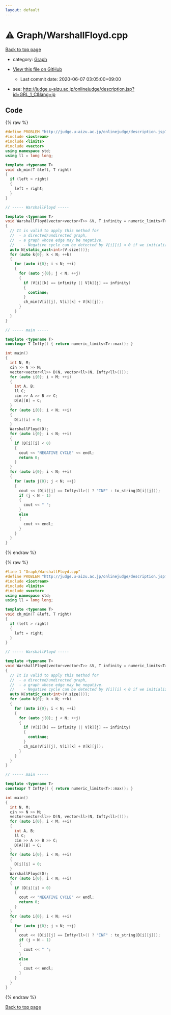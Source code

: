 ```yaml
---
layout: default
---
```


<!-- mathjax config similar to math.stackexchange -->
<script type="text/javascript" async
  src="https://cdnjs.cloudflare.com/ajax/libs/mathjax/2.7.5/MathJax.js?config=TeX-MML-AM_CHTML">
</script>
<script type="text/x-mathjax-config">
  MathJax.Hub.Config({
    TeX: { equationNumbers: { autoNumber: "AMS" }},
    tex2jax: {
      inlineMath: [ ['$','$'] ],
      processEscapes: true
    },
    "HTML-CSS": { matchFontHeight: false },
    displayAlign: "left",
    displayIndent: "2em"
  });
</script>

<script type="text/javascript" src="https://cdnjs.cloudflare.com/ajax/libs/jquery/3.4.1/jquery.min.js"></script>
<script src="https://cdn.jsdelivr.net/npm/jquery-balloon-js@1.1.2/jquery.balloon.min.js" integrity="sha256-ZEYs9VrgAeNuPvs15E39OsyOJaIkXEEt10fzxJ20+2I=" crossorigin="anonymous"></script>
<script type="text/javascript" src="../../assets/js/copy-button.js"></script>
<link rel="stylesheet" href="../../assets/css/copy-button.css" />


# :warning: Graph/WarshallFloyd.cpp

<a href="../../index.html">Back to top page</a>

* category: <a href="../../index.html#4cdbd2bafa8193091ba09509cedf94fd">Graph</a>
* <a href="{{ site.github.repository_url }}/blob/master/Graph/WarshallFloyd.cpp">View this file on GitHub</a>
    - Last commit date: 2020-06-07 03:05:00+09:00


* see: <a href="http://judge.u-aizu.ac.jp/onlinejudge/description.jsp?id=GRL_1_C&lang=jp">http://judge.u-aizu.ac.jp/onlinejudge/description.jsp?id=GRL_1_C&lang=jp</a>


## Code

<a id="unbundled"></a>
{% raw %}
```cpp
#define PROBLEM "http://judge.u-aizu.ac.jp/onlinejudge/description.jsp?id=GRL_1_C&lang=jp"
#include <iostream>
#include <limits>
#include <vector>
using namespace std;
using ll = long long;

template <typename T>
void ch_min(T &left, T right)
{
  if (left > right)
  {
    left = right;
  }
}

// ----- WarshallFloyd -----

template <typename T>
void WarshallFloyd(vector<vector<T>> &V, T infinity = numeric_limits<T>::max())
{
  // It is valid to apply this method for
  //  - a directed/undirected graph,
  //  - a graph whose edge may be negative.
  //    - Negative cycle can be detected by V[i][i] < 0 if we initialize V[i][i] = 0.
  auto N{static_cast<int>(V.size())};
  for (auto k{0}; k < N; ++k)
  {
    for (auto i{0}; i < N; ++i)
    {
      for (auto j{0}; j < N; ++j)
      {
        if (V[i][k] == infinity || V[k][j] == infinity)
        {
          continue;
        }
        ch_min(V[i][j], V[i][k] + V[k][j]);
      }
    }
  }
}

// ----- main -----

template <typename T>
constexpr T Infty() { return numeric_limits<T>::max(); }

int main()
{
  int N, M;
  cin >> N >> M;
  vector<vector<ll>> D(N, vector<ll>(N, Infty<ll>()));
  for (auto i{0}; i < M; ++i)
  {
    int A, B;
    ll C;
    cin >> A >> B >> C;
    D[A][B] = C;
  }
  for (auto i{0}; i < N; ++i)
  {
    D[i][i] = 0;
  }
  WarshallFloyd(D);
  for (auto i{0}; i < N; ++i)
  {
    if (D[i][i] < 0)
    {
      cout << "NEGATIVE CYCLE" << endl;
      return 0;
    }
  }
  for (auto i{0}; i < N; ++i)
  {
    for (auto j{0}; j < N; ++j)
    {
      cout << (D[i][j] == Infty<ll>() ? "INF" : to_string(D[i][j]));
      if (j < N - 1)
      {
        cout << " ";
      }
      else
      {
        cout << endl;
      }
    }
  }
}

```
{% endraw %}

<a id="bundled"></a>
{% raw %}
```cpp
#line 1 "Graph/WarshallFloyd.cpp"
#define PROBLEM "http://judge.u-aizu.ac.jp/onlinejudge/description.jsp?id=GRL_1_C&lang=jp"
#include <iostream>
#include <limits>
#include <vector>
using namespace std;
using ll = long long;

template <typename T>
void ch_min(T &left, T right)
{
  if (left > right)
  {
    left = right;
  }
}

// ----- WarshallFloyd -----

template <typename T>
void WarshallFloyd(vector<vector<T>> &V, T infinity = numeric_limits<T>::max())
{
  // It is valid to apply this method for
  //  - a directed/undirected graph,
  //  - a graph whose edge may be negative.
  //    - Negative cycle can be detected by V[i][i] < 0 if we initialize V[i][i] = 0.
  auto N{static_cast<int>(V.size())};
  for (auto k{0}; k < N; ++k)
  {
    for (auto i{0}; i < N; ++i)
    {
      for (auto j{0}; j < N; ++j)
      {
        if (V[i][k] == infinity || V[k][j] == infinity)
        {
          continue;
        }
        ch_min(V[i][j], V[i][k] + V[k][j]);
      }
    }
  }
}

// ----- main -----

template <typename T>
constexpr T Infty() { return numeric_limits<T>::max(); }

int main()
{
  int N, M;
  cin >> N >> M;
  vector<vector<ll>> D(N, vector<ll>(N, Infty<ll>()));
  for (auto i{0}; i < M; ++i)
  {
    int A, B;
    ll C;
    cin >> A >> B >> C;
    D[A][B] = C;
  }
  for (auto i{0}; i < N; ++i)
  {
    D[i][i] = 0;
  }
  WarshallFloyd(D);
  for (auto i{0}; i < N; ++i)
  {
    if (D[i][i] < 0)
    {
      cout << "NEGATIVE CYCLE" << endl;
      return 0;
    }
  }
  for (auto i{0}; i < N; ++i)
  {
    for (auto j{0}; j < N; ++j)
    {
      cout << (D[i][j] == Infty<ll>() ? "INF" : to_string(D[i][j]));
      if (j < N - 1)
      {
        cout << " ";
      }
      else
      {
        cout << endl;
      }
    }
  }
}

```
{% endraw %}

<a href="../../index.html">Back to top page</a>

